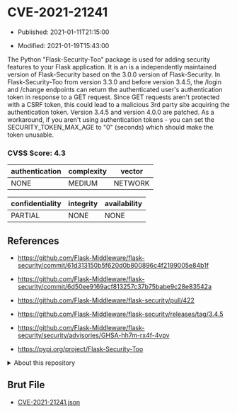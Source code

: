 # CVE-2021-21241

- Published: 2021-01-11T21:15:00

- Modified: 2021-01-19T15:43:00

The Python "Flask-Security-Too" package is used for adding security features to your Flask application. It is an is a independently maintained version of Flask-Security based on the 3.0.0 version of Flask-Security. In Flask-Security-Too from version 3.3.0 and before version 3.4.5, the /login and /change endpoints can return the authenticated user's authentication token in response to a GET request. Since GET requests aren't protected with a CSRF token, this could lead to a malicious 3rd party site acquiring the authentication token. Version 3.4.5 and version 4.0.0 are patched. As a workaround, if you aren't using authentication tokens - you can set the SECURITY_TOKEN_MAX_AGE to "0" (seconds) which should make the token unusable.

### CVSS Score: **4.3**

| authentication | complexity | vector |
| --- | --- | --- |
| NONE | MEDIUM | NETWORK |

| confidentiality | integrity | availability |
| --- | --- | --- |
| PARTIAL | NONE | NONE |

## References

* https://github.com/Flask-Middleware/flask-security/commit/61d313150b5f620d0b800896c4f2199005e84b1f

* https://github.com/Flask-Middleware/flask-security/commit/6d50ee9169acf813257c37b75babe9c28e83542a

* https://github.com/Flask-Middleware/flask-security/pull/422

* https://github.com/Flask-Middleware/flask-security/releases/tag/3.4.5

* https://github.com/Flask-Middleware/flask-security/security/advisories/GHSA-hh7m-rx4f-4vpv

* https://pypi.org/project/Flask-Security-Too

<details>
<summary>About this repository</summary> 

  This repository is part of the project [Live Hack CVE](https://github.com/Live-Hack-CVE). Main website can be found [www.live-hack.org](https://www.live-hack.org) 
  
  Made by [Sn0wAlice](https://github.com/Sn0wAlice) for the people that care about security and need to have a feed of the latest CVEs. Hope you enjoy it, don't forget to star the repo and follow me on [Twitter](https://twitter.com/Sn0wAlice) and [Github](https://github.com/Sn0wAlice). And that is my [personnal website](https://www.alice-snow.me/)

  - [Home Page](https://github.com/Live-Hack-CVE)
  - [Framework](https://github.com/Live-Hack-CVE/cve-framework)
  - [CVE database](https://github.com/Live-Hack-CVE/full_database)
  - [Changelog](https://github.com/Live-Hack-CVE/Changelog)
</details>

## Brut File

* [CVE-2021-21241.json](https://raw.githubusercontent.com/Live-Hack-CVE/full_database/main/cves/2021/CVE-2021-21241.json)


